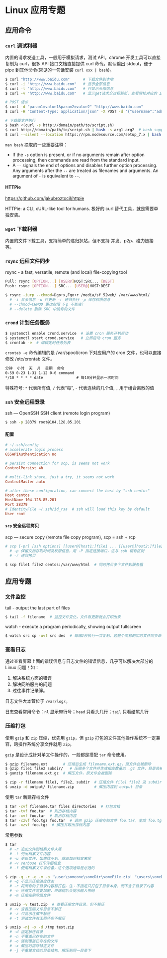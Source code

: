 # Linux 应用专题

## 应用命令

### `curl` 调试利器

内置的请求发送工具，一般用于模拟请求，测试 API。chrome 开发工具可以直接复制为 curl，很多 API 接口文档直接提供 curl 命令。默认输出 stdout，便于 pipe 到其他命令(常见的一句话安装 `curl xxx | bash`)。

```bash
$ curl "http://www.baidu.com"      # 下载文件到本地
$ curl -i "http://www.baidu.com"   # 显示全部信息
$ curl -l "http://www.baidu.com"   # 只显示头部信息
$ curl -v "http://www.baidu.com"   # 显示get请求全过程解析，查看网址对应的 IP 很方便

# POST 请求
$ curl -d "param1=value1&param2=value2" "http://www.baidu.com"
$ curl -H "Content-Type: application/json" -X POST -d '{"username":"admin"}' http://localhost:3300/token

# 下载脚本并执行
$ bash <(curl -s http://domain/path/to/script.sh)
$ curl http://domain/path/to/script.sh | bash -s arg1 arg2  # bash supports "-s" to read from stdin
$ curl --silent --location https://rpm.nodesource.com/setup_7.x | bash -  # NodeJS 安装实例
```

`man bash` 摘取的一些重要注释：
* If the `-s` option is present, or if no arguments remain after option processing, then commands are read from the standard input. 
* A `--` signals the end of options and disables further option processing. Any arguments after the `--` are treated as filenames and arguments. An argument of `-` is equivalent to `--`.

#### HTTPie

https://github.com/jakubroztocil/httpie

HTTPie: a CLI, cURL-like tool for humans. 极好的 curl 替代工具，就是需要单独安装。

### `wget` 下载利器

内置的文件下载工具，支持简单的递归扒站，但不支持 并发、p2p、磁力链接等。

### `rsync` 远程文件同步

rsync - a fast, versatile, remote (and local) file-copying tool

```bash
Pull: rsync [OPTION...] [USER@]HOST:SRC... [DEST]
Push: rsync [OPTION...] SRC... [USER@]HOST:DEST

$ rsync -iurp --chmod=Dgo+x,Fgo+r /media/sf_52web/ /var/www/html/
  # -i 显示信息 -u 只更新 -r 递归执行 -p 保存权限信息
  # --chmod=CHMOD 更改权限（-p 不能省）
  # --delete 删除 SRC 中没有的文件
```

### `crond` 计划任务服务

```bash
$ systemctl enable crond.service  # 设置 cron 服务开机启动
$ systemctl start crond.service   # 立即启动 cron 服务
$ crontab -e  # 编辑定时任务列表
```

`crontab -e` 命令编辑的是 /var/spool/cron 下对应用户的 cron 文件，也可以直接修改 /etc/crontab 文件。

```txt
分钟  小时  天  月  星期  命令
0-59 0-23 1-31 1-12 0-6 command
*/10 * * * * date               # 每10分钟显示一次时间
```

特殊符号: `*` 代表所有值, `/` 代表“每”, `-` 代表连续的几个值, `,` 用于组合离散的值

### `ssh` 安全远程登录

ssh — OpenSSH SSH client (remote login program)

```bash
$ ssh -p 28379 root@104.128.85.201
```

#### 配置

```ini
# ~/.ssh/config
# accelerate login process
GSSAPIAuthentication no

# persist connection for scp, is seems not work
ControlPersist 4h

# multi-link share, just a try, it seems not work
ControlMaster auto

# after these configuration, can connect the host by "ssh centos"
Host centos
HostName 104.128.85.201
Port 28379
# IdentityFile ~/.ssh/id_rsa  # ssh will load this key by default
User root
```

#### `scp` 安全远程拷贝

scp — secure copy (remote file copy program), scp = ssh + rcp

```bash
# scp [-pr] [ssh options] [[user@]host1:]file1 ... [[user@]host2:]file2
  # -p 保留文档存取时间及权限信息，用 -P 指定连接端口，这与 ssh 稍有区别
  # -r 递归拷贝

$ scp file1 file2 centos:/var/www/html  # 同时拷贝多个文件到服务器
```

## 应用专题

### 文件监控

tail - output the last part of files

```bash
$ tail -f filename  # 监控文件变化，文件有更新就会打印出来
```

watch - execute a program periodically, showing output fullscreen

```bash
$ watch src cp -uvf src des  # 每隔2秒执行一次复制，这是个简易的实时文件同步命令
```

### 查看日志

通过查看屏幕上面的错误信息与日志文件的错误信息，几乎可以解决大部分的 Linux 问题！如：

1. 解决系统方面的错误
2. 解决网络服务的问题
3. 过往事件记录簿。

日志文件大本营位于 `/var/log/`。

日志查看常用命令：`nl` 显示带行号；`head` 只看头几行；`tail` 只看结尾几行

### 压缩打包

使用 `gzip` 和 `zip` 压缩，优先用 `gzip`，但 `gzip` 打包的文件其他操作系统不一定兼容，跨操作系统分享文件就用 `zip`。

`gzip` 是设计成针对单文件操作的，一般都是搭配 `tar` 命令使用。

```bash
$ gzip filename.ext       # 压缩后生成 filename.ext.gz，原文件会被删除
$ gzip file1 file2 subdir/   # 压缩多个文件并生成相应数量的 .gz 文件，目录会被忽略
$ gunzip filename.ext.gz  # 解压文件，原文件会被删除

$ zip -r filename file1, file2, subdir  # 压缩文件 file1 file2 及 subdir 目录下内容到 filename.zip
$ unzip -d output/ filename.zip         # 解压内容到 output 目录
```

使用 `tar` 新建存档文件

```bash
$ tar -cvf filename.tar files directories  # 打包文档
$ tar -tvf foo.tar  # 列出存档内容
$ tar -xvf foo.tar  # 取出存档内容
$ tar -czvf foo.tgz foo.tar  # 调用 gzip 压缩存档文件 foo.tar，生成 foo.tgz
$ tar -xzvf foo.tgz  # 解压并取出存档内容
```

常用参数

```bash
$ tar 
  # -r 追加文件到档案文件末尾
  # -t 列出档案文件内容
  # -u 更新文件，如果找不到，就追加到档案末尾
  # -v verbose 打印详细信息
  # -f 使用档案文件或设备，这个选项通常是必选的

$ zip -q -r -e -m -o '\user\someone\someDir\someFile.zip' '\users\someDir'
  # -q 不显示压缩进度状态
  # -r 将所有的子目录内容都打包。注：不指定只打包子目录本身，而不含子目录下内容
  # -e 压缩文件需要加密，终端稍后会提示输入密码
  # -m 压缩完删除原文件

$ unzip -v test.zip  # 查看压缩文件目录，但不解压
  # -v 查看压缩文件目录不解压
  # -z 只显示注解不解压
  # -t 测试文件有无损坏但不解压

$ unzip -nj -x -d /tmp test.zip
  # -d 指定解压目录
  # -n 不覆盖已存在的文件
  # -o 强制覆盖已存在的文件
  # -x 解压时排除特定文件
  # -j 不重建文档的目录结构，解压到同一目录下
```
